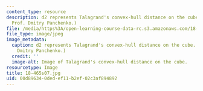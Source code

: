 ```yaml
---
content_type: resource
description: d2 represents Talagrand's convex-hull distance on the cube. (Image courtesy
  Prof. Dmitry Panchenko.)
file: /media/https%3A/open-learning-course-data-rc.s3.amazonaws.com/18-465-topics-in-statistics-statistical-learning-theory-spring-2007/00d896340dedef11b2ef02c3af894892_18-465s07.jpg
file_type: image/jpeg
image_metadata:
  caption: d2 represents Talagrand's convex-hull distance on the cube. (Image by Prof.
    Dmitry Panchenko.)
  credit: ''
  image-alt: Image of Talagrand's convex-hull distance on the cube.
resourcetype: Image
title: 18-465s07.jpg
uid: 00d89634-0ded-ef11-b2ef-02c3af894892
---
```

